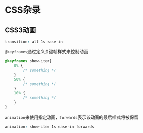 # CSS杂录

## CSS3动画

```css
transition: all 1s ease-in
```

`@keyframes`通过定义关键帧样式来控制动画

```css
@keyframes show-item{
    0% {
        /* something */
    }
    50% {
        /* something */
    }
    10% {
        /* something */
    }
}
```

`animation`来使用指定动画，`forwards`表示该动画的最后样式将被保留

```css
animation: show-item 1s ease-in forwards
```